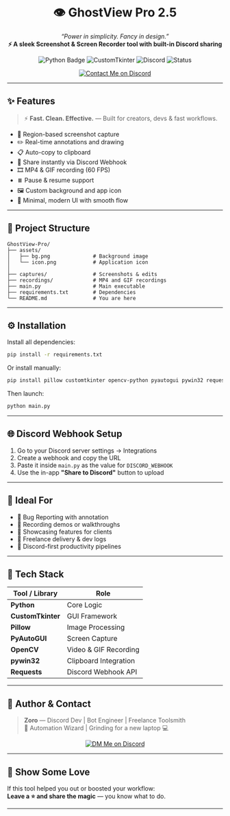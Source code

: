 <h1 align="center">👁️ GhostView Pro 2.5</h1>
<p align="center">
  <i>“Power in simplicity. Fancy in design.”</i><br>
  <b>⚡ A sleek Screenshot & Screen Recorder tool with built-in Discord sharing</b>
</p>

<p align="center">
  <img src="https://img.shields.io/badge/Built%20with-Python-blue?logo=python" alt="Python Badge">
  <img src="https://img.shields.io/badge/GUI-CustomTkinter-orange" alt="CustomTkinter">
  <img src="https://img.shields.io/badge/Discord-Webhook%20Uploader-7289da?logo=discord" alt="Discord">
  <img src="https://img.shields.io/badge/Status-Stable-green" alt="Status">
</p>

<p align="center">
  <a href="https://discord.com/users/1357257822571855986">
    <img alt="Contact Me on Discord" src="https://img.shields.io/badge/Contact%20Me-Discord-5865F2?logo=discord&style=for-the-badge">
  </a>
</p>

---

## ✨ Features

> ⚡ **Fast. Clean. Effective.** — Built for creators, devs & fast workflows.

- 📐 Region-based screenshot capture  
- ✏️ Real-time annotations and drawing  
- 📋 Auto-copy to clipboard  
- 🚀 Share instantly via Discord Webhook  
- 🎞️ MP4 & GIF recording (60 FPS)  
- ⏸️ Pause & resume support  
- 🖼️ Custom background and app icon  
- 🎨 Minimal, modern UI with smooth flow  

---

## 📁 Project Structure

```plaintext
GhostView-Pro/
├── assets/
│   ├── bg.png              # Background image
│   └── icon.png            # Application icon
│
├── captures/               # Screenshots & edits
├── recordings/             # MP4 and GIF recordings
├── main.py                 # Main executable
├── requirements.txt        # Dependencies
└── README.md               # You are here
```

---

## ⚙️ Installation

Install all dependencies:

```bash
pip install -r requirements.txt
```

Or install manually:

```bash
pip install pillow customtkinter opencv-python pyautogui pywin32 requests
```

Then launch:

```bash
python main.py
```

---

## 🌐 Discord Webhook Setup

1. Go to your Discord server settings → Integrations  
2. Create a webhook and copy the URL  
3. Paste it inside `main.py` as the value for `DISCORD_WEBHOOK`  
4. Use the in-app **"Share to Discord"** button to upload

---

## 📸 Ideal For

- 🐛 Bug Reporting with annotation  
- 🎥 Recording demos or walkthroughs  
- 🧪 Showcasing features for clients  
- 💼 Freelance delivery & dev logs  
- 🧵 Discord-first productivity pipelines  

---

## 🧠 Tech Stack

| Tool / Library   | Role                        |
|------------------|-----------------------------|
| **Python**       | Core Logic                  |
| **CustomTkinter**| GUI Framework               |
| **Pillow**       | Image Processing            |
| **PyAutoGUI**    | Screen Capture              |
| **OpenCV**       | Video & GIF Recording       |
| **pywin32**      | Clipboard Integration       |
| **Requests**     | Discord Webhook API         |

---

## 🙋 Author & Contact

> **Zoro** — Discord Dev | Bot Engineer | Freelance Toolsmith  
> 🔧 Automation Wizard | Grinding for a new laptop 💻

<p align="center">
  <a href="https://discord.com/users/1357257822571855986">
    <img alt="DM Me on Discord" src="https://img.shields.io/badge/💬 Contact%20Me%20-%20Looking%20for%20work!-5865F2?style=for-the-badge&logo=discord">
  </a>
</p>

---

## 🌟 Show Some Love

If this tool helped you out or boosted your workflow:  
**Leave a ⭐ and share the magic** — you know what to do.

---
